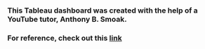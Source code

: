 ### This Tableau dashboard was created with the help of a YouTube tutor, Anthony B. Smoak.
### For reference, check out this [link](https://www.youtube.com/watch?v=mvpGTXRLIQc&t=567s)
